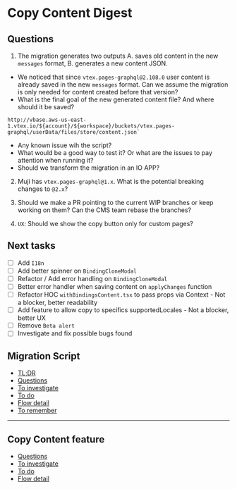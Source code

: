 # Copy Content Digest

## Questions

1. The migration generates two outputs A. saves old content in the new `messages` format, B. generates a new content JSON.
- We noticed that since `vtex.pages-graphql@2.108.0` user content is already saved in the new `messages` format. Can we assume the migration is only needed for content created before that version?
- What is the final goal of the new generated content file? And where should it be saved?

```
http://vbase.aws-us-east-1.vtex.io/${account}/${workspace}/buckets/vtex.pages-graphql/userData/files/store/content.json`
```
- Any known issue wih the script?
- What would be a good way to test it? Or what are the issues to pay attention when running it?
- Should we transform the migration in an IO APP?


2. Muji has `vtex.pages-graphql@1.x`. What is the potential breaking changes to `@2.x`?

3. Should we make a PR pointing to the current WIP branches or keep working on them? Can the CMS team rebase the branches?

4. `UX`: Should we show the copy button only for custom pages?

## Next tasks

- [ ] Add `I18n`
- [ ] Add better spinner on `BindingCloneModal`
- [ ] Refactor / Add error handling on `BindingCloneModal`
- [ ] Better error handler when saving content on `applyChanges` function
- [ ] Refactor HOC `withBindingsContent.tsx` to pass props via Context - Not a blocker, better readability
- [ ] Add feature to allow copy to specifics supportedLocales - Not a blocker, better UX
- [ ] Remove `Beta alert`
- [ ] Investigate and fix possible bugs found

## Migration Script
- [TL;DR](https://github.com/filafb/copy-content-digest/blob/main/docs/migrate-flow.md#tldr)
- [Questions](https://github.com/filafb/copy-content-digest/blob/main/docs/migrate-flow.md#questions)
- [To investigate](https://github.com/filafb/copy-content-digest/blob/main/docs/migrate-flow.md#to-investigate)
- [To do](https://github.com/filafb/copy-content-digest/blob/main/docs/migrate-flow.md#to-do)
- [Flow detail](https://github.com/filafb/copy-content-digest/blob/main/docs/migrate-flow.md#flow-detail)
- [To remember](https://github.com/filafb/copy-content-digest/blob/main/docs/migrate-flow.md#to-remember)


---

## Copy Content feature
- [Questions](https://github.com/filafb/copy-content-digest/blob/main/docs/copy-content-flow.md#questions)
- [To investigate](https://github.com/filafb/copy-content-digest/blob/main/docs/copy-content-flow.md#to-investigate)
- [To do](https://github.com/filafb/copy-content-digest/blob/main/docs/copy-content-flow.md#to-do)
- [Flow detail](https://github.com/filafb/copy-content-digest/blob/main/docs/copy-content-flow.md#flow-detail)
